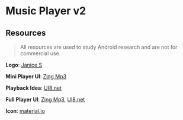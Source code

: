 # Music Player v2
## Resources
> All resources are used to study Android research and are not for commercial use.

**Logo**: [Janice S](https://www.behance.net/gallery/47086193/App-Icon-Logo-Music-Player)

**Mini Player UI**: [Zing Mp3](https://play.google.com/store/apps/details?id=com.zing.mp3&hl=en)

**Playback Idea**: [UI8.net](https://www.behance.net/gallery/49533915/Music-Mobile-UI-Kit?tracking_source=search%7Cmusic%20player)

**Full Player UI**: [Zing Mp3](https://play.google.com/store/apps/details?id=com.zing.mp3&hl=en), [UI8.net](https://www.behance.net/gallery/49533915/Music-Mobile-UI-Kit)

**Icon**: [material.io](https://material.io/resources/icons/?icon=favorite_border&style=round)
